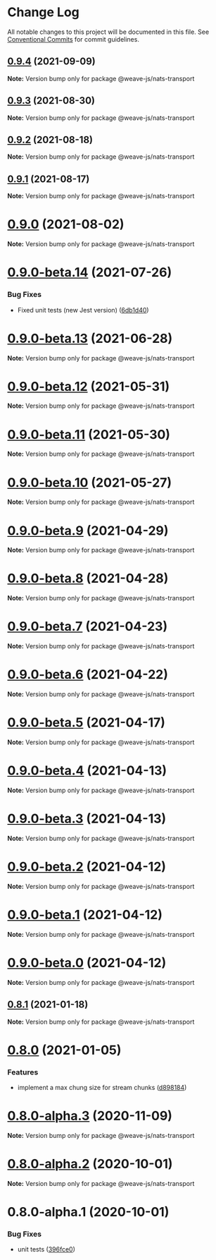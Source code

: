 # Change Log

All notable changes to this project will be documented in this file.
See [Conventional Commits](https://conventionalcommits.org) for commit guidelines.

## [0.9.4](https://github.com/weave-microservices/weave/compare/@weave-js/nats-transport@0.9.3...@weave-js/nats-transport@0.9.4) (2021-09-09)

**Note:** Version bump only for package @weave-js/nats-transport





## [0.9.3](https://github.com/weave-microservices/weave/compare/@weave-js/nats-transport@0.9.2...@weave-js/nats-transport@0.9.3) (2021-08-30)

**Note:** Version bump only for package @weave-js/nats-transport





## [0.9.2](https://github.com/weave-microservices/weave/compare/@weave-js/nats-transport@0.9.1...@weave-js/nats-transport@0.9.2) (2021-08-18)

**Note:** Version bump only for package @weave-js/nats-transport





## [0.9.1](https://github.com/weave-microservices/weave/compare/@weave-js/nats-transport@0.9.0...@weave-js/nats-transport@0.9.1) (2021-08-17)

**Note:** Version bump only for package @weave-js/nats-transport





# [0.9.0](https://github.com/weave-microservices/weave/compare/@weave-js/nats-transport@0.9.0-beta.14...@weave-js/nats-transport@0.9.0) (2021-08-02)

**Note:** Version bump only for package @weave-js/nats-transport





# [0.9.0-beta.14](https://github.com/weave-microservices/weave/compare/@weave-js/nats-transport@0.9.0-beta.13...@weave-js/nats-transport@0.9.0-beta.14) (2021-07-26)


### Bug Fixes

* Fixed unit tests (new Jest version) ([6db1d40](https://github.com/weave-microservices/weave/commit/6db1d407dc0b39717d9d6cb884b0d6600144326a))





# [0.9.0-beta.13](https://github.com/weave-microservices/weave/compare/@weave-js/nats-transport@0.9.0-beta.12...@weave-js/nats-transport@0.9.0-beta.13) (2021-06-28)

**Note:** Version bump only for package @weave-js/nats-transport





# [0.9.0-beta.12](https://github.com/weave-microservices/weave/compare/@weave-js/nats-transport@0.9.0-beta.11...@weave-js/nats-transport@0.9.0-beta.12) (2021-05-31)

**Note:** Version bump only for package @weave-js/nats-transport





# [0.9.0-beta.11](https://github.com/weave-microservices/weave/compare/@weave-js/nats-transport@0.9.0-beta.10...@weave-js/nats-transport@0.9.0-beta.11) (2021-05-30)

**Note:** Version bump only for package @weave-js/nats-transport





# [0.9.0-beta.10](https://github.com/weave-microservices/weave/compare/@weave-js/nats-transport@0.9.0-beta.9...@weave-js/nats-transport@0.9.0-beta.10) (2021-05-27)

**Note:** Version bump only for package @weave-js/nats-transport





# [0.9.0-beta.9](https://github.com/weave-microservices/weave/compare/@weave-js/nats-transport@0.9.0-beta.8...@weave-js/nats-transport@0.9.0-beta.9) (2021-04-29)

**Note:** Version bump only for package @weave-js/nats-transport





# [0.9.0-beta.8](https://github.com/weave-microservices/weave/compare/@weave-js/nats-transport@0.9.0-beta.7...@weave-js/nats-transport@0.9.0-beta.8) (2021-04-28)

**Note:** Version bump only for package @weave-js/nats-transport





# [0.9.0-beta.7](https://github.com/weave-microservices/weave/compare/@weave-js/nats-transport@0.9.0-beta.6...@weave-js/nats-transport@0.9.0-beta.7) (2021-04-23)

**Note:** Version bump only for package @weave-js/nats-transport





# [0.9.0-beta.6](https://github.com/weave-microservices/weave/compare/@weave-js/nats-transport@0.9.0-beta.5...@weave-js/nats-transport@0.9.0-beta.6) (2021-04-22)

**Note:** Version bump only for package @weave-js/nats-transport





# [0.9.0-beta.5](https://github.com/weave-microservices/weave/compare/@weave-js/nats-transport@0.9.0-beta.4...@weave-js/nats-transport@0.9.0-beta.5) (2021-04-17)

**Note:** Version bump only for package @weave-js/nats-transport





# [0.9.0-beta.4](https://github.com/weave-microservices/weave/compare/@weave-js/nats-transport@0.9.0-beta.3...@weave-js/nats-transport@0.9.0-beta.4) (2021-04-13)

**Note:** Version bump only for package @weave-js/nats-transport





# [0.9.0-beta.3](https://github.com/weave-microservices/weave/compare/@weave-js/nats-transport@0.9.0-beta.2...@weave-js/nats-transport@0.9.0-beta.3) (2021-04-13)

**Note:** Version bump only for package @weave-js/nats-transport





# [0.9.0-beta.2](https://github.com/weave-microservices/weave/compare/@weave-js/nats-transport@0.9.0-beta.1...@weave-js/nats-transport@0.9.0-beta.2) (2021-04-12)

**Note:** Version bump only for package @weave-js/nats-transport





# [0.9.0-beta.1](https://github.com/weave-microservices/weave/compare/@weave-js/nats-transport@0.9.0-beta.0...@weave-js/nats-transport@0.9.0-beta.1) (2021-04-12)

**Note:** Version bump only for package @weave-js/nats-transport





# [0.9.0-beta.0](https://github.com/weave-microservices/weave/compare/@weave-js/nats-transport@0.8.1...@weave-js/nats-transport@0.9.0-beta.0) (2021-04-12)

**Note:** Version bump only for package @weave-js/nats-transport





## [0.8.1](https://github.com/weave-microservices/weave/compare/@weave-js/nats-transport@0.8.0...@weave-js/nats-transport@0.8.1) (2021-01-18)

**Note:** Version bump only for package @weave-js/nats-transport





# [0.8.0](https://github.com/weave-microservices/weave/compare/@weave-js/nats-transport@0.8.0-alpha.3...@weave-js/nats-transport@0.8.0) (2021-01-05)


### Features

* implement a max chung size for stream chunks ([d898184](https://github.com/weave-microservices/weave/commit/d89818415c94b3ee71c37358647bb3a10c65c094))





# [0.8.0-alpha.3](https://github.com/weave-microservices/weave/compare/@weave-js/nats-transport@0.8.0-alpha.2...@weave-js/nats-transport@0.8.0-alpha.3) (2020-11-09)

**Note:** Version bump only for package @weave-js/nats-transport





# [0.8.0-alpha.2](https://github.com/weave-microservices/weave/compare/@weave-js/nats-transport@0.8.0-alpha.1...@weave-js/nats-transport@0.8.0-alpha.2) (2020-10-01)

**Note:** Version bump only for package @weave-js/nats-transport





# 0.8.0-alpha.1 (2020-10-01)


### Bug Fixes

* unit tests ([396fce0](https://github.com/weave-microservices/weave/commit/396fce0995a722c10f5086a9a96347782ef1e3a0))
